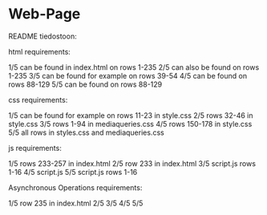 # Web-Page
README tiedostoon:

html requirements:

1/5 can be found in index.html on rows 1-235
2/5 can also be found on rows 1-235
3/5 can be found for example on rows 39-54
4/5 can be found on rows 88-129
5/5 can be found on rows 88-129

css requirements:

1/5 can be found for example on rows 11-23 in style.css
2/5 rows 32-46 in style.css
3/5 rows 1-94 in mediaqueries.css
4/5 rows 150-178 in style.css
5/5 all rows in styles.css and mediaqueries.css

js requirements:

1/5 rows 233-257 in index.html
2/5 row 233 in index.html
3/5 script.js rows 1-16
4/5 script.js
5/5 script.js rows 1-16

Asynchronous Operations requirements:

1/5 row 235 in index.html
2/5 
3/5 
4/5 
5/5
